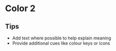 # Color 2
## Tips
 - Add text where possible to help explain meaning
 - Provide additional cues like colour keys or icons
